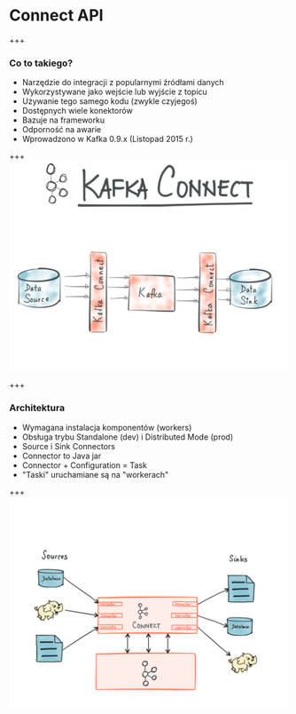 
# Connect API

+++
### Co to takiego?
* Narzędzie do integracji z popularnymi źródłami danych
* Wykorzystywane jako wejście lub wyjście z topicu
* Używanie tego samego kodu (zwykle czyjegoś)
* Dostępnych wiele konektorów
* Bazuje na frameworku
* Odporność na awarie
* Wprowadzono w Kafka 0.9.x (Listopad 2015 r.)



+++
![](assets/img/kafka/connect/kafka-connect.png)



+++
### Architektura
* Wymagana instalacja komponentów (workers)
* Obsługa trybu Standalone (dev) i Distributed Mode (prod)
* Source i Sink Connectors
* Connector to Java jar
* Connector + Configuration = Task
* "Taski" uruchamiane są na "workerach"


+++
![](assets/img/kafka/connect/kafka-connect-sources-and-sinks.png)